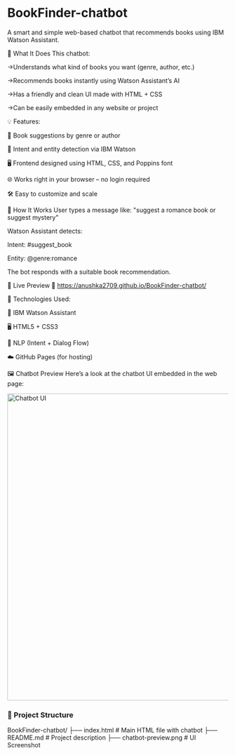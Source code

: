 # BookFinder-chatbot
A smart and simple web-based chatbot that recommends books using IBM Watson Assistant.

🧠 What It Does
This chatbot:

->Understands what kind of books you want (genre, author, etc.)

->Recommends books instantly using Watson Assistant’s AI

->Has a friendly and clean UI made with HTML + CSS

->Can be easily embedded in any website or project

💡 Features:

📖 Book suggestions by genre or author

💬 Intent and entity detection via IBM Watson

🖥️ Frontend designed using HTML, CSS, and Poppins font

🌐 Works right in your browser – no login required

🛠️ Easy to customize and scale

🧪 How It Works
User types a message like:
"suggest a romance book or suggest mystery"

Watson Assistant detects:

Intent: #suggest_book

Entity: @genre:romance

The bot responds with a suitable book recommendation.

🚀 Live Preview
🔗  https://anushka2709.github.io/BookFinder-chatbot/


🧰 Technologies Used:

💬 IBM Watson Assistant

🖥️ HTML5 + CSS3

🧠 NLP (Intent + Dialog Flow)

☁️ GitHub Pages (for hosting)

🖼️ Chatbot Preview
Here’s a look at the chatbot UI embedded in the web page:

<img src="https://github.com/anushka2709/BookFinder-chatbot/blob/main/chatbot-ui.png" alt="Chatbot UI" width="700"/>

### 📁 Project Structure

BookFinder-chatbot/
├── index.html         # Main HTML file with chatbot
├── README.md          # Project description
├── chatbot-preview.png # UI Screenshot


